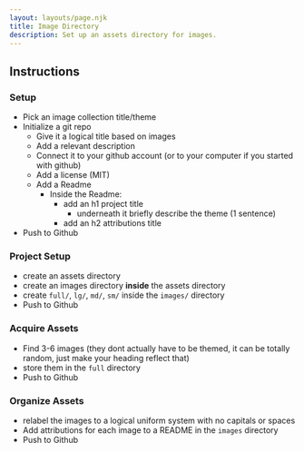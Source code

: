 ```yaml
---
layout: layouts/page.njk
title: Image Directory
description: Set up an assets directory for images. 
---
```


## Instructions

### Setup
- Pick an image collection title/theme
- Initialize a git repo
  - Give it a logical title based on images
  - Add a relevant description
  - Connect it to your github account (or to your computer if you started with github)
  - Add a license (MIT)
  - Add a Readme
    - Inside the Readme:
      - add an h1 project title
        - underneath it briefly describe the theme (1 sentence)
      - add an h2 attributions title
- Push to Github

### Project Setup
- create an assets directory
- create an images directory **inside** the assets directory
- create `full/`, `lg/`, `md/`, `sm/` inside the `images/` directory  
- Push to Github

### Acquire Assets
- Find 3-6 images (they dont actually have to be themed, it can be totally random, just make your heading reflect that)
- store them in the `full` directory
- Push to Github

### Organize Assets
- relabel the images to a logical uniform system with no capitals or spaces
- Add attributions for each image to a README in the `images` directory
- Push to Github